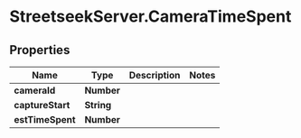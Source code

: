 # StreetseekServer.CameraTimeSpent

## Properties

Name | Type | Description | Notes
------------ | ------------- | ------------- | -------------
**cameraId** | **Number** |  | 
**captureStart** | **String** |  | 
**estTimeSpent** | **Number** |  | 


